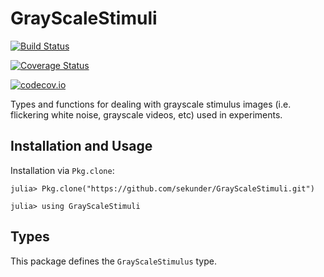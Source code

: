 # GrayScaleStimuli

[![Build Status](https://travis-ci.org/sekunder/GrayScaleStimuli.jl.svg?branch=master)](https://travis-ci.org/sekunder/GrayScaleStimuli.jl)

[![Coverage Status](https://coveralls.io/repos/sekunder/GrayScaleStimuli.jl/badge.svg?branch=master&service=github)](https://coveralls.io/github/sekunder/GrayScaleStimuli.jl?branch=master)

[![codecov.io](http://codecov.io/github/sekunder/GrayScaleStimuli.jl/coverage.svg?branch=master)](http://codecov.io/github/sekunder/GrayScaleStimuli.jl?branch=master)

Types and functions for dealing with grayscale stimulus images (i.e. flickering white noise, grayscale videos, etc) used in experiments.

## Installation and Usage

Installation via `Pkg.clone`:

`julia> Pkg.clone("https://github.com/sekunder/GrayScaleStimuli.git")`

`julia> using GrayScaleStimuli`

## Types

This package defines the `GrayScaleStimulus` type.
